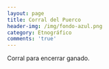 ```yaml
---
layout: page
title: Corral del Puerco
header-img: /img/fondo-azul.png
category: Etnográfico
comments: 'true'
---
```



Corral para encerrar ganado.
